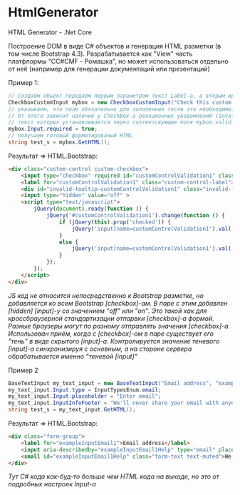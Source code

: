 # HtmlGenerator
HTML Generator - .Net Core

Построение DOM в виде C# объектов и генерация HTML разметки (в том числе Bootstrap 4.3). Разрабатывается как "View" часть платфлормы "CC#CMF - Ромашка", но может использоваться отдельно от неё (например для генерации документаций или презентаций)

Пример 1:
```C#
// Создаём объект передаём первым параметром текст Label-а, а вторым идентификатор Input-а
CheckboxCustomInput mybox = new CheckboxCustomInput("Check this custom checkbox", "customControlValidation1");
// указываем, что поле обязательно для заполенния (если это необходимо).
// От этого зависит наличие у CheckBox-а реакционных уведомлений (invalid-feedback и/или valid-feedback), 
// текст которых устанавливается через соответсвующие поля mybox.valid_feedback_text и mybox.invalid_feedback_text
mybox.Input.required = true;
// получаем готовый форматированый HTML
string test_s = mybox.GetHTML();
```
Результат => HTML.Bootstrap:
```HTML
<div class="custom-control custom-checkbox">
	<input type="checkbox" required id="customControlValidation1" class="custom-control-input" >
	<label for="customControlValidation1" class="custom-control-label">Check this custom checkbox</label>
	<div id="invalid-tooltip-customControlValidation1" class="invalid-feedback">Пожалуйста, установите Checkbox</div>
	<input type="hidden" value="off" >
	<script type="text/javascript">
		jQuery(document).ready(function () {
			jQuery('#customControlValidation1').change(function () {
				if (jQuery(this).prop('checked')) {
					jQuery('input[name=customControlValidation1').val('on');
				}
				else {
					jQuery('input[name=customControlValidation1').val('off');
				}
			});
		});
	</script>
</div>
```
*JS код не относится непосредственно к Bootstrap разметке, но добавляется ко всем Bootstrap [checkbox]-ам. В паре с этим добавлен [hidden] [input]-у со значением "off" или "on"*.
*Это такой хак для кроссбраузерной стандартизации отпарвки [checkbox]-а формой. Разные браузеры могут по разному отправлять значения [checkbox]-а. Использован приём, когда с [checkbox]-ом в паре существует его "тень" в виде скрытого [input]-а. Контролируется значение теневого [input]-а синхронизируя с основным, а на стороне сервера обрабатывается именно "теневой [input]"*

Пример 2
```C#
BaseTextInput my_text_input = new BaseTextInput("Email address", "exampleInputEmail1");
my_text_input.Input.type = InputTypesEnum.email;
my_text_input.Input.placeholder = "Enter email";
my_text_input.InputInfoFooter = "We'll never share your email with anyone else.";
string test_s = my_text_input.GetHTML();
```
Результат => HTML.Bootstrap:
```HTML
<div class="form-group">
	<label for="exampleInputEmail1">Email address</label>
	<input aria-describedby="exampleInputEmail1Help" type="email" placeholder="Enter email" id="exampleInputEmail1" name="exampleInputEmail1" class="form-control" >
	<small id="exampleInputEmail1Help" class="form-text text-muted">We'll never share your email with anyone else.</small>
</div>
```
*Тут C# кода как-буд-то больше чем HTML кода на выходе, но это от подробных настроек Input-a*